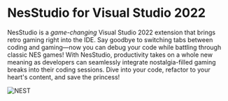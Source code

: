 # NesStudio for Visual Studio 2022

NesStudio is a _game-changing_ Visual Studio 2022 extension that brings retro gaming right into the IDE. Say goodbye to switching tabs between coding and gaming—now you can debug your code while battling through classic NES games! With NesStudio, productivity takes on a whole new meaning as developers can seamlessly integrate nostalgia-filled gaming breaks into their coding sessions. Dive into your code, refactor to your heart's content, and save the princess!

![NEST](https://github.com/adamstirtan/nes-studio-extension/assets/9989813/93544831-c8b1-4584-ae00-42b62cbbfde4)
